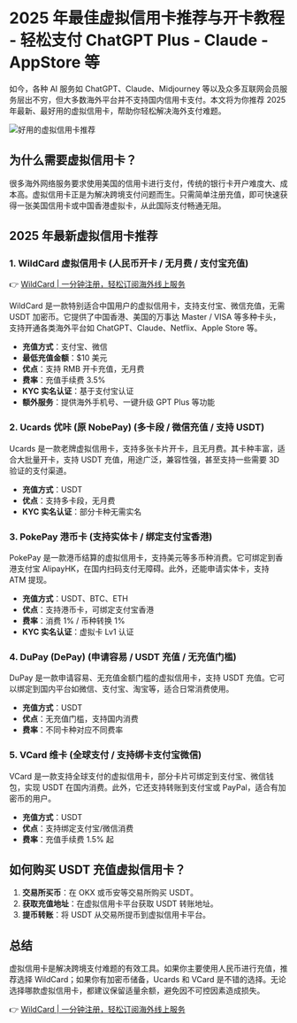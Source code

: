 # 2025 年最佳虚拟信用卡推荐与开卡教程 - 轻松支付 ChatGPT Plus - Claude - AppStore 等

如今，各种 AI 服务如 ChatGPT、Claude、Midjourney 等以及众多互联网会员服务层出不穷，但大多数海外平台并不支持国内信用卡支付。本文将为你推荐 2025 年最新、最好用的虚拟信用卡，帮助你轻松解决海外支付难题。

![好用的虚拟信用卡推荐](https://bbtdd.com/img/03227646560.webp)

## 为什么需要虚拟信用卡？

很多海外网络服务要求使用美国的信用卡进行支付，传统的银行卡开户难度大、成本高。虚拟信用卡正是为解决跨境支付问题而生。只需简单注册充值，即可快速获得一张美国信用卡或中国香港虚拟卡，从此国际支付畅通无阻。

## 2025 年最新虚拟信用卡推荐

### 1. WildCard 虚拟信用卡 (人民币开卡 / 无月费 / 支付宝充值)

👉 [WildCard | 一分钟注册，轻松订阅海外线上服务](https://bbtdd.com/WildCard)

WildCard 是一款特别适合中国用户的虚拟信用卡，支持支付宝、微信充值，无需 USDT 加密币。它提供了中国香港、美国的万事达 Master / VISA 等多种卡头，支持开通各类海外平台如 ChatGPT、Claude、Netflix、Apple Store 等。

- **充值方式**：支付宝、微信
- **最低充值金额**：$10 美元
- **优点**：支持 RMB 开卡充值，无月费
- **费率**：充值手续费 3.5%
- **KYC 实名认证**：基于支付宝认证
- **额外服务**：提供海外手机号、一键升级 GPT Plus 等功能

### 2. Ucards 优咔 (原 NobePay) (多卡段 / 微信充值 / 支持 USDT)

Ucards 是一款老牌虚拟信用卡，支持多张卡片开卡，且无月费。其卡种丰富，适合大批量开卡，支持 USDT 充值，用途广泛，兼容性强，甚至支持一些需要 3D 验证的支付渠道。

- **充值方式**：USDT
- **优点**：支持多卡段，无月费
- **KYC 实名认证**：部分卡种无需实名

### 3. PokePay 港币卡 (支持实体卡 / 绑定支付宝香港)

PokePay 是一款港币结算的虚拟信用卡，支持美元等多币种消费。它可绑定到香港支付宝 AlipayHK，在国内扫码支付无障碍。此外，还能申请实体卡，支持 ATM 提现。

- **充值方式**：USDT、BTC、ETH
- **优点**：支持港币卡，可绑定支付宝香港
- **费率**：消费 1% / 币种转换 1%
- **KYC 实名认证**：虚拟卡 Lv1 认证

### 4. DuPay (DePay) (申请容易 / USDT 充值 / 无充值门槛)

DuPay 是一款申请容易、无充值金额门槛的虚拟信用卡，支持 USDT 充值。它可以绑定到国内平台如微信、支付宝、淘宝等，适合日常消费使用。

- **充值方式**：USDT
- **优点**：无充值门槛，支持国内消费
- **费率**：不同卡种对应不同费率

### 5. VCard 维卡 (全球支付 / 支持绑卡支付宝微信)

VCard 是一款支持全球支付的虚拟信用卡，部分卡片可绑定到支付宝、微信钱包，实现 USDT 在国内消费。此外，它还支持转账到支付宝或 PayPal，适合有加密币的用户。

- **充值方式**：USDT
- **优点**：支持绑定支付宝/微信消费
- **费率**：充值手续费 1.5% 起

## 如何购买 USDT 充值虚拟信用卡？

1. **交易所买币**：在 OKX 或币安等交易所购买 USDT。
2. **获取充值地址**：在虚拟信用卡平台获取 USDT 转账地址。
3. **提币转账**：将 USDT 从交易所提币到虚拟信用卡平台。

## 总结

虚拟信用卡是解决跨境支付难题的有效工具。如果你主要使用人民币进行充值，推荐选择 WildCard；如果你有加密币储备，Ucards 和 VCard 是不错的选择。无论选择哪款虚拟信用卡，都建议保留适量余额，避免因不可控因素造成损失。

👉 [WildCard | 一分钟注册，轻松订阅海外线上服务](https://bbtdd.com/WildCard)